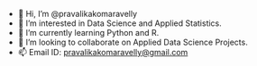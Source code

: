 - 👋 Hi, I’m @pravalikakomaravelly
- 👀 I’m interested in Data Science and Applied Statistics.
- 🌱 I’m currently learning Python and R.
- 💞️ I’m looking to collaborate on Applied Data Science Projects.
- 📫 Email ID: pravalikakomaravelly@gmail.com

<!---
pravalikakomaravelly/pravalikakomaravelly is a ✨ special ✨ repository because its `README.md` (this file) appears on your GitHub profile.
You can click the Preview link to take a look at your changes.
--->
